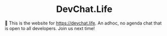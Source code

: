 <h1 align="center">
  DevChat.Life
</h1>

👋 This is the website for https://devchat.life. An adhoc, no agenda chat that is open to all developers. Join us next time!
